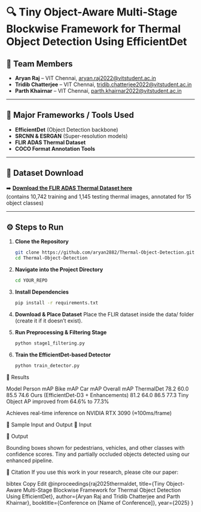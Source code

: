# 🔍 Tiny Object-Aware Multi-Stage Blockwise Framework for Thermal Object Detection Using EfficientDet

## 👥 Team Members
- **Aryan Raj** – VIT Chennai, aryan.raj2022@vitstudent.ac.in  
- **Tridib Chatterjee** – VIT Chennai, tridib.chatterjee2022@vitstudent.ac.in  
- **Parth Khairnar** – VIT Chennai, parth.khairnar2022@vitstudent.ac.in  

---

## 🧰 Major Frameworks / Tools Used 
- **EfficientDet** (Object Detection backbone)  
- **SRCNN & ESRGAN** (Super-resolution models)  
- **FLIR ADAS Thermal Dataset**  
- **COCO Format Annotation Tools**  

---

## 📂 Dataset Download
➡️ **[Download the FLIR ADAS Thermal Dataset here](PASTE-YOUR-LINK-HERE)**  
(contains 10,742 training and 1,145 testing thermal images, annotated for 15 object classes)


---

## ⚙️ Steps to Run

1. **Clone the Repository**  
   ```bash
   git clone https://github.com/aryan2882/Thermal-Object-Detection.git
   cd Thermal-Object-Detection

2. **Navigate into the Project Directory**  
   ```bash
   cd YOUR_REPO
3. **Install Dependencies**

   ```bash
   pip install -r requirements.txt
4. **Download & Place Dataset**
   Place the FLIR dataset inside the data/ folder (create it if it doesn’t exist).

5. **Run Preprocessing & Filtering Stage**

   ```bash
   python stage1_filtering.py
6. **Train the EfficientDet-based Detector**

   ```bash
   python train_detector.py

🧪 Results

Model	Person mAP	Bike mAP	Car mAP	Overall mAP
ThermalDet	78.2	60.0	85.5	74.6
Ours (EfficientDet-D3 + Enhancements)	81.2	64.0	86.5	77.3
Tiny Object AP improved from 64.6% to 77.3%

Achieves real-time inference on NVIDIA RTX 3090 (≈100ms/frame)

🔁 Sample Input and Output
🔹 Input

🔸 Output

Bounding boxes shown for pedestrians, vehicles, and other classes with confidence scores. Tiny and partially occluded objects detected using our enhanced pipeline.

📌 Citation
If you use this work in your research, please cite our paper:

bibtex
Copy
Edit
@inproceedings{raj2025thermaldet,
  title={Tiny Object-Aware Multi-Stage Blockwise Framework for Thermal Object Detection Using EfficientDet},
  author={Aryan Raj and Tridib Chatterjee and Parth Khairnar},
  booktitle={Conference on [Name of Conference]},
  year={2025}
}
